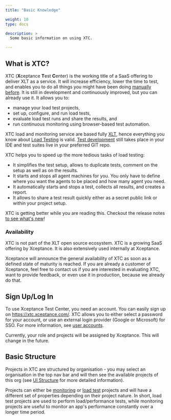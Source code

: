```yaml
---
title: "Basic Knowledge"

weight: 10
type: docs

description: >
  Some basic information on using XTC.

---
```


## What is XTC?

XTC (**X**ceptance **T**est **C**enter) is the working title of a SaaS offering to deliver XLT as a service. It will increase efficiency, lower the time to test, and enables you to do all things you might have been doing [manually before](../../../load-testing/manual/310-test-execution/). It is still in development and continuously improved, but you can already use it. It allows you to:

* manage your load test projects,
* set up, configure, and run load tests,
* evaluate load test runs and share the results, and
* run continuous monitoring using browser-based test automation.

XTC load and monitoring service are based fully [XLT](../../../about-xlt/), hence everything you know about  [Load Testing](../../../load-testing/) is valid. [Test development](../../../load-testing/manual/060-test-development/) still takes place in your IDE and test suites live in your preferred GIT repo. 

XTC helps you to speed up the more tedious tasks of load testing:

* It simplifies the test setup, allows to duplicate tests, comment on the setup as well as on the results.
* It starts and stops all agent machines for you. You only have to define where you want the agents to be placed and how many agent you need.
* It automatically starts and stops a test, collects all results, and creates a report.
* It allows to share a test result quickly either as a secret public link or within your project setup.

XTC is getting better while you are reading this. Checkout the release notes <a href="https://docs.google.com/document/d/1mxxpDsrll2Uzc-1JWZnq-RDWV9rOYwF1V8lZnIRqs_o/edit#heading=h.pookjp6yrw21" target="_blank">to see what's new</a>!

### Availability
XTC is not part of the XLT open source ecosystem. XTC is a growing SaaS offering by Xceptance. It is also extensively used internally at Xceptance.

Xceptance will announce the general availability of XTC as soon as a defined state of maturity is reached. If you are already a customer of Xceptance, feel free to contact us if you are interested in evaluating XTC, want to provide feedback, or even use it in production, because we already do that.


## Sign Up/Log In

To use Xceptance Test Center, you need an account. You can easily sign up on https://xtc.xceptance.com/. XTC allows you to either select a password for your account, or use an external login provider (Google or Microsoft) for SSO. For more information, see [user accounts](../../200-manual/030-user-accounts).

Currently, your role and projects will be assigned by Xceptance. This will change in the future.

## Basic Structure

Projects in XTC are structured by organisation - you may select an organisation in the top nav bar and will then see the available projects of this org (see [UI Structure](../../200-manual/040-ui-stucture) for more detailed information).  

Projects can either be [monitoring](../30-qs-monitoring) or [load test](../20-qs-load-testing) projects and will have a different set of properties depending on their project nature. In short, load test projects are used to perform load/performance tests, while monitoring projects are useful to monitor an app's performance constantly over a longer time period. 

